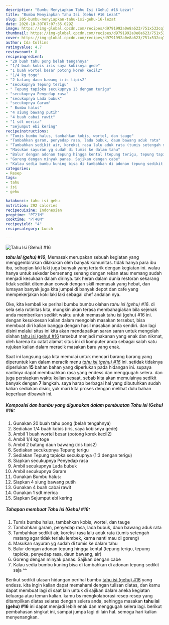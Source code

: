 ```yaml
---
description: "Bumbu Menyiapkan Tahu Isi (Gehu) #16 Lezat"
title: "Bumbu Menyiapkan Tahu Isi (Gehu) #16 Lezat"
slug: 205-bumbu-menyiapkan-tahu-isi-gehu-16-lezat
date: 2020-10-30T07:07:35.029Z
image: https://img-global.cpcdn.com/recipes/d9791992a0e8a623/751x532cq70/tahu-isi-gehu-16-foto-resep-utama.jpg
thumbnail: https://img-global.cpcdn.com/recipes/d9791992a0e8a623/751x532cq70/tahu-isi-gehu-16-foto-resep-utama.jpg
cover: https://img-global.cpcdn.com/recipes/d9791992a0e8a623/751x532cq70/tahu-isi-gehu-16-foto-resep-utama.jpg
author: Ida Collins
ratingvalue: 4.7
reviewcount: 8
recipeingredient:
- "20 buah tahu pong belah tengahnya"
- "1/4 buah kobis iris saya kobisnya gede"
- "1 buah wortel besar potong korek kecil2"
- "1/4 kg toge"
- "2 batang daun bawang iris tipis2"
- "secukupnya Tepung terigu"
- " Tepung tapioka secukupnya 13 dengan terigu"
- "secukupnya Penyedap rasa"
- "secukupnya Lada bubuk"
- "secukupnya Garam"
- " Bumbu halus"
- "4 siung bawang putih"
- "4 buah cabai rawit"
- "1 sdt merica"
- "Sejumput ebi kering"
recipeinstructions:
- "Tumis bumbu halus, tambahkan kobis, wortel, dan tauge"
- "Tambahkan garam, penyedap rasa, lada bubuk, daun bawang aduk rata"
- "Tambahkan sedikit air, koreksi rasa lalu aduk rata (tumis setengah matang agar tidak terlalu lembek, karna nanti mau di goreng)"
- "Masukan sayuran yg sudah di tumis ke dalam tahu"
- "Balur dengan adonan tepung hingga kental (tepung terigu, tepung tapioka, penyedap rasa, daun bawang, air)"
- "Goreng dengan minyak panas. Sajikan dengan cabe"
- "Kalau sedia bumbu kuning bisa di tambahkan di adonan tepung sedikit saja ^^"
categories:
- Resep
tags:
- tahu
- isi
- gehu

katakunci: tahu isi gehu 
nutrition: 292 calories
recipecuisine: Indonesian
preptime: "PT21M"
cooktime: "PT40M"
recipeyield: "4"
recipecategory: Lunch

---
```



![Tahu Isi (Gehu) #16](https://img-global.cpcdn.com/recipes/d9791992a0e8a623/751x532cq70/tahu-isi-gehu-16-foto-resep-utama.jpg)

<b><i>tahu isi (gehu) #16</i></b>, Memasak merupakan sebuah kegiatan yang menggembirakan dilakukan oleh banyak komunitas. tidak hanya para ibu ibu, sebagian laki laki juga banyak yang tertarik dengan kegiatan ini. walau hanya untuk sekedar bersenang senang dengan rekan atau memang sudah menjadi kesukaan dalam dirinya. tak heran dalam dunia restoran sekarang tidak sedikit ditemukan cowok dengan skill memasak yang hebat, dan lumayan banyak juga kita jumpai di banyak depot dan cafe yang mempekerjakan koki laki laki sebagai chef andalan nya.



Oke, kita kembali ke perihal bumbu bumbu olahan <i>tahu isi (gehu) #16</i>. di sela sela rutinitas kita, mungkin akan terasa membahagiakan bila sejenak anda memberikan sedikit waktu untuk memasak tahu isi (gehu) #16 ini. dengan kesuksesan kalian dalam mengolah masakan tersebut, bisa membuat diri kalian bangga dengan hasil masakan anda sendiri. dan lagi disini melalui situs ini kita akan mendapatkan saran saran untuk mengolah olahan <u>tahu isi (gehu) #16</u> tersebut menjadi makanan yang enak dan nikmat, oleh karena itu catat alamat situs ini di komputer anda sebagai salah satu rujukan kalian dalam meracik masakan baru yang enak.


Saat ini langsung saja kita memulai untuk mencari barang barang yang diperuntuk kan dalam meracik menu <u><i>tahu isi (gehu) #16</i></u> ini. setidak tidaknya diperlukan <b>15</b> bahan bahan yang diperlukan pada hidangan ini. supaya nantinya dapat membuahkan rasa yang endess dan menggugah selera. dan juga persiapkan waktu kalian sesaat, sebab kita akan memulainya sedikit banyak dengan <b>7</b> langkah. saya harap berbagai hal yang dibutuhkan sudah kalian sediakan disini, yuk mari kita proses dengan melihat dulu bahan keperluan dibawah ini.

<!--inarticleads1-->

##### Komposisi dan bumbu yang digunakan dalam pembuatan Tahu Isi (Gehu) #16:

1. Gunakan 20 buah tahu pong (belah tengahnya)
1. Sediakan 1/4 buah kobis (iris, saya kobisnya gede)
1. Ambil 1 buah wortel besar (potong korek kecil2)
1. Ambil 1/4 kg toge
1. Ambil 2 batang daun bawang (iris tipis2)
1. Sediakan secukupnya Tepung terigu
1. Sediakan  Tepung tapioka secukupnya (1:3 dengan terigu)
1. Siapkan secukupnya Penyedap rasa
1. Ambil secukupnya Lada bubuk
1. Ambil secukupnya Garam
1. Gunakan  Bumbu halus:
1. Siapkan 4 siung bawang putih
1. Gunakan 4 buah cabai rawit
1. Gunakan 1 sdt merica
1. Siapkan Sejumput ebi kering




<!--inarticleads2-->

##### Tahapan membuat Tahu Isi (Gehu) #16:

1. Tumis bumbu halus, tambahkan kobis, wortel, dan tauge
1. Tambahkan garam, penyedap rasa, lada bubuk, daun bawang aduk rata
1. Tambahkan sedikit air, koreksi rasa lalu aduk rata (tumis setengah matang agar tidak terlalu lembek, karna nanti mau di goreng)
1. Masukan sayuran yg sudah di tumis ke dalam tahu
1. Balur dengan adonan tepung hingga kental (tepung terigu, tepung tapioka, penyedap rasa, daun bawang, air)
1. Goreng dengan minyak panas. Sajikan dengan cabe
1. Kalau sedia bumbu kuning bisa di tambahkan di adonan tepung sedikit saja ^^




Berikut sedikit ulasan hidangan perihal bumbu <u>tahu isi (gehu) #16</u> yang endess. kita ingin kalian dapat memahami dengan tulisan diatas, dan kamu dapat membuat lagi di saat lain untuk di sajikan dalam aneka kegiatan keluarga atau teman kalian. kamu bs mengkolaborasi resep resep yang ditampilkan diatas selaras dengan selera anda, sehingga masakan <b>tahu isi (gehu) #16</b> ini dapat menjadi lebih enak dan menggugah selera lagi. berikut pembahasan singkat ini, sampai jumpa lagi di lain hal. semoga hari kalian menyenangkan.
